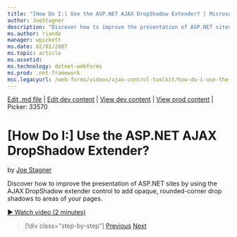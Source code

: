 ```yaml
---
title: "[How Do I:] Use the ASP.NET AJAX DropShadow Extender? | Microsoft Docs"
author: JoeStagner
description: "Discover how to improve the presentation of ASP.NET sites by using the AJAX DropShadow extender control to add opaque, rounded-corner drop shadows to areas o..."
ms.author: riande
manager: wpickett
ms.date: 02/01/2007
ms.topic: article
ms.assetid: 
ms.technology: dotnet-webforms
ms.prod: .net-framework
msc.legacyurl: /web-forms/videos/ajax-control-toolkit/how-do-i-use-the-aspnet-ajax-dropshadow-extender
---
```

[Edit .md file](C:\Projects\msc\dev\Msc.Www\Web.ASP\App_Data\github\web-forms\videos\ajax-control-toolkit\how-do-i-use-the-aspnet-ajax-dropshadow-extender.md) | [Edit dev content](http://www.aspdev.net/umbraco#/content/content/edit/26547) | [View dev content](http://docs.aspdev.net/tutorials/web-forms/videos/ajax-control-toolkit/how-do-i-use-the-aspnet-ajax-dropshadow-extender.html) | [View prod content](http://www.asp.net/web-forms/videos/ajax-control-toolkit/how-do-i-use-the-aspnet-ajax-dropshadow-extender) | Picker: 33570

[How Do I:] Use the ASP.NET AJAX DropShadow Extender?
====================
by [Joe Stagner](https://github.com/JoeStagner)

Discover how to improve the presentation of ASP.NET sites by using the AJAX DropShadow extender control to add opaque, rounded-corner drop shadows to areas of your pages.

[&#9654; Watch video (2 minutes)](https://channel9.msdn.com/Blogs/ASP-NET-Site-Videos/how-do-i-use-the-aspnet-ajax-dropshadow-extender)

>[!div class="step-by-step"] [Previous](how-do-i-use-the-aspnet-ajax-togglebutton-extender.md) [Next](how-do-i-use-the-aspnet-ajax-passwordstrength-extender.md)